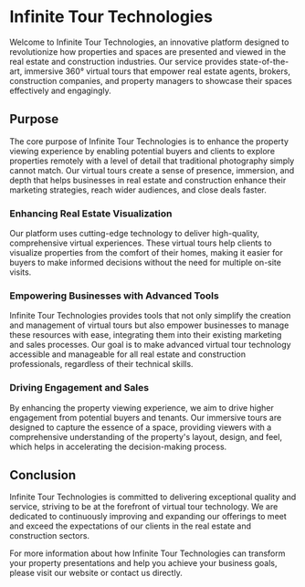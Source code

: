 # Infinite Tour Technologies

Welcome to Infinite Tour Technologies, an innovative platform designed to revolutionize how properties and spaces are presented and viewed in the real estate and construction industries. Our service provides state-of-the-art, immersive 360° virtual tours that empower real estate agents, brokers, construction companies, and property managers to showcase their spaces effectively and engagingly.

## Purpose

The core purpose of Infinite Tour Technologies is to enhance the property viewing experience by enabling potential buyers and clients to explore properties remotely with a level of detail that traditional photography simply cannot match. Our virtual tours create a sense of presence, immersion, and depth that helps businesses in real estate and construction enhance their marketing strategies, reach wider audiences, and close deals faster.

### Enhancing Real Estate Visualization

Our platform uses cutting-edge technology to deliver high-quality, comprehensive virtual experiences. These virtual tours help clients to visualize properties from the comfort of their homes, making it easier for buyers to make informed decisions without the need for multiple on-site visits.

### Empowering Businesses with Advanced Tools

Infinite Tour Technologies provides tools that not only simplify the creation and management of virtual tours but also empower businesses to manage these resources with ease, integrating them into their existing marketing and sales processes. Our goal is to make advanced virtual tour technology accessible and manageable for all real estate and construction professionals, regardless of their technical skills.

### Driving Engagement and Sales

By enhancing the property viewing experience, we aim to drive higher engagement from potential buyers and tenants. Our immersive tours are designed to capture the essence of a space, providing viewers with a comprehensive understanding of the property's layout, design, and feel, which helps in accelerating the decision-making process.

## Conclusion

Infinite Tour Technologies is committed to delivering exceptional quality and service, striving to be at the forefront of virtual tour technology. We are dedicated to continuously improving and expanding our offerings to meet and exceed the expectations of our clients in the real estate and construction sectors.

For more information about how Infinite Tour Technologies can transform your property presentations and help you achieve your business goals, please visit our website or contact us directly.

